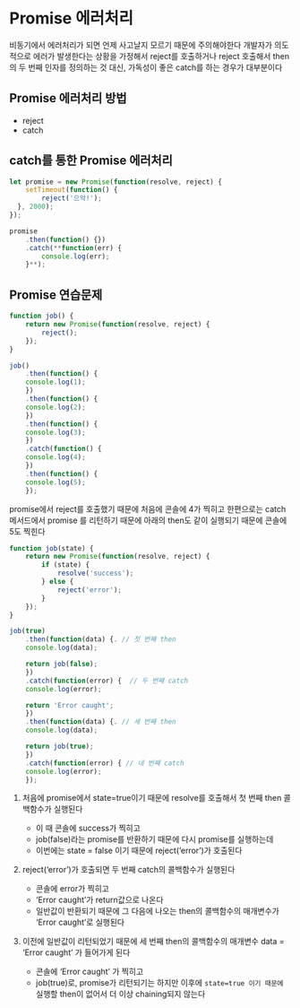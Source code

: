 # Promise 에러처리

비동기에서 에러처리가 되면 언제 사고날지 모르기 때문에 주의해야한다
개발자가 의도적으로 에러가 발생한다는 상황을 가정해서 reject를 호출하거나
reject 호출해서 then의 두 번째 인자를 정의하는 것 대신, 가독성이 좋은 catch를 하는 경우가 대부분이다

## Promise 에러처리 방법

- reject
- catch

## catch를 통한 Promise 에러처리

```javascript
let promise = new Promise(function(resolve, reject) {
	setTimeout(function() {
        reject('으악!');
  }, 2000);
});

promise
	.then(function() {})
	.catch(**function(err) {
		console.log(err);
	}**);

```

## Promise 연습문제

```javascript
function job() {
    return new Promise(function(resolve, reject) {
        reject();
    });
}

job()
	.then(function() {
    console.log(1);
	})
	.then(function() {
    console.log(2);
	})
	.then(function() {
    console.log(3);
	})
	.catch(function() {
    console.log(4);
	})
	.then(function() {
    console.log(5);
	});

```

promise에서 reject를 호출했기 때문에 처음에 콘솔에 4가 찍히고 
한편으로는 catch 메서드에서 promise 를 리턴하기 때문에 아래의 then도 같이 실행되기 때문에 콘솔에 5도 찍힌다

```javascript
function job(state) {
    return new Promise(function(resolve, reject) {
        if (state) {
            resolve('success');
        } else {
            reject('error');
        }
    });
}

job(true)
	.then(function(data) {. // 첫 번째 then
    console.log(data);

    return job(false);
	})
	.catch(function(error) {  // 두 번째 catch
    console.log(error);

    return 'Error caught';
	})
	.then(function(data) {. // 세 번째 then
    console.log(data);

    return job(true);
	})
	.catch(function(error) { // 네 번째 catch
    console.log(error);
	});
```

1. 처음에 promise에서 state=true이기 때문에 resolve를 호출해서 첫 번째 then 콜백함수가 실행된다

    - 이 때 콘솔에 success가 찍히고
    - job(false)라는 promise를 반환하기 때문에 다시 promise를 실행하는데
    - 이번에는 state = false 이기 때문에 reject(‘error’)가 호출된다
  
2. reject(‘error’)가 호출되면 두 번째 catch의 콜백함수가 실행된다

    - 콘솔에 error가 찍히고
    - ‘Error caught’가 return값으로 나온다
    - 일반값이 반환되기 때문에 그 다음에 나오는 then의 콜백함수의 매개변수가 ‘Error caught’로 실행된다

3. 이전에 일반값이 리턴되었기 때문에 세 번째 then의 콜백함수의 매개변수 data = ‘Error caught’ 가 들어가게 된다

   - 콘솔에 ‘Error caught’ 가 찍히고
   - job(true)로, promise가 리턴되기는 하지만 이후에 `state=true 이기 때문에` 실행할 then이 없어서 더 이상 chaining되지 않는다



